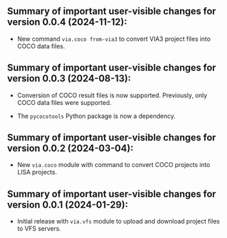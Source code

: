 Summary of important user-visible changes for version 0.0.4 (2024-11-12):
-------------------------------------------------------------------------

* New command `via.coco from-via3` to convert VIA3 project files into
  COCO data files.


Summary of important user-visible changes for version 0.0.3 (2024-08-13):
-------------------------------------------------------------------------

* Conversion of COCO result files is now supported.  Previously, only
  COCO data files were supported.

* The `pycocotools` Python package is now a dependency.


Summary of important user-visible changes for version 0.0.2 (2024-03-04):
-------------------------------------------------------------------------

* New `via.coco` module with command to convert COCO projects into
  LISA projects.


Summary of important user-visible changes for version 0.0.1 (2024-01-29):
-------------------------------------------------------------------------

* Initial release with `via.vfs` module to upload and download project
  files to VFS servers.
